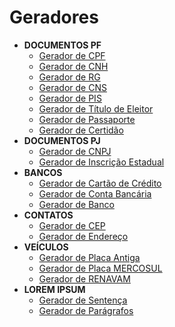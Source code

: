 # Geradores

* **DOCUMENTOS PF**
  * [Gerador de CPF](gerar/cpf.html "Gerador de CPF")
  * [Gerador de CNH](gerar/cnh.html "Gerador de CNH")
  * [Gerador de RG](gerar/rg.html "Gerador de RG")
  * [Gerador de CNS](gerar/cns.html "Gerador de Cartão Nacional Saúde")
  * [Gerador de PIS](gerar/pis.html "Gerador de PIS")
  * [Gerador de Título de Eleitor](gerar/tituloEleitor.html "Gerador de Título de Eleitor")
  * [Gerador de Passaporte](gerar/passaporte.html "Gerador de Passaporte")
  * [Gerador de Certidão](gerar/certidao.html "Gerador de Certidão")
* **DOCUMENTOS PJ**
  * [Gerador de CNPJ](gerar/cnpj.html "Gerador de CNPJ")
  * [Gerador de Inscrição Estadual](gerar/inscricaoEstadual.html "Gerador de Inscrição Estadual")
* **BANCOS**
  * [Gerador de Cartão de Crédito](gerar/cartaoCredito.html "Gerador de Cartão de Crédito")
  * [Gerador de Conta Bancária](gerar/contaBancaria.html "Gerador de Conta Bancária")
  * [Gerador de Banco](gerar/banco.html "Gerador de Banco")
* **CONTATOS**
  * [Gerador de CEP](gerar/cep.html "Gerador de CEP")
  * [Gerador de Endereço](gerar/endereco.html "Gerador de Endereço")
* **VEÍCULOS**
  * [Gerador de Placa Antiga](gerar/placaAntiga.html "Gerador de Placa Antiga")
  * [Gerador de Placa MERCOSUL](gerar/placaMercosul.html "Gerador de Placa MERCOSUL")
  * [Gerador de RENAVAM](gerar/renavam.html "Gerador de RENAVAM")
* **LOREM IPSUM**
  * [Gerador de Sentença](gerar/sentenca.html "Gerador de Sentença")
  * [Gerador de Parágrafos](gerar/paragrafo.html "Gerador de Parágrafos")
